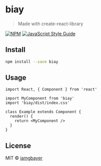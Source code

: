 # biay

> Made with create-react-library

[![NPM](https://img.shields.io/npm/v/biay.svg)](https://www.npmjs.com/package/biay) [![JavaScript Style Guide](https://img.shields.io/badge/code_style-standard-brightgreen.svg)](https://standardjs.com)

## Install

```bash
npm install --save biay
```

## Usage

```tsx
import React, { Component } from 'react'

import MyComponent from 'biay'
import 'biay/dist/index.css'

class Example extends Component {
  render() {
    return <MyComponent />
  }
}
```

## License

MIT © [iamgbayer](https://github.com/iamgbayer)
